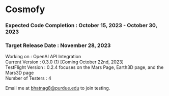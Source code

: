 # Cosmofy
### Expected Code Completion : October 15, 2023 - October 30, 2023
### Target Release Date : November 28, 2023

Working on : OpenAI API Integration <br />
Current Version : 0.3.0 (1) [Coming October 22nd, 2023]  <br />
TestFlight Version : 0.2.4 focuses on the Mars Page, Earth3D page, and the Mars3D page <br />
Number of Testers : 4  <br />

Email me at bhatnag8@purdue.edu to join testing.

